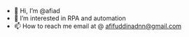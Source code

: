 - 👋 Hi, I’m @afiad
- 👀 I’m interested in RPA and automation
- 📫 How to reach me email at @ afifuddinadnn@gmail.com

<!---
afiad/afiad is a ✨ special ✨ repository because its `README.md` (this file) appears on your GitHub profile.
You can click the Preview link to take a look at your changes.
--->
